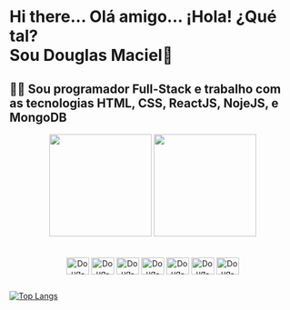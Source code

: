 <h1> Hi there... Olá amigo... ¡Hola! ¿Qué tal?<br> Sou Douglas Maciel👋 </h1>

<h2>👨‍💻 Sou programador Full-Stack e trabalho com as tecnologias HTML, CSS, ReactJS, NojeJS, e MongoDB <br> </h2>

 <div align="center">
 <img height="180em" src="https://github-readme-stats.vercel.app/api?username=MacielDouglas&show_icons=true&theme=dark"/>
<!--  <img height="180em" src="https://github-readme-stats.vercel.app/api/top-langs/?username=MacielDouglas&layout=compact&theme=dark"/> -->
 <img height="180em" src="https://github-readme-stats.vercel.app/api/top-langs/?username=MacielDouglas&layout=compact&theme=dark"/>
</div>

<br>

 <div align="center"><br>
 <img align="center" alt="Doug-HTML" height="30" width="40" src="https://cdn.jsdelivr.net/gh/devicons/devicon/icons/html5/html5-original.svg">
    <img align="center" alt="Doug-CSS" height="30" width="40" src="https://cdn.jsdelivr.net/gh/devicons/devicon/icons/css3/css3-original.svg">
    <img align="center" alt="Doug-Bootstrap" height="30" width="40" src="https://cdn.jsdelivr.net/gh/devicons/devicon/icons/bootstrap/bootstrap-original.svg" >
  <img align="center" alt="Doug-JS" height="30" width="40" src="https://cdn.jsdelivr.net/gh/devicons/devicon/icons/javascript/javascript-original.svg"  >
    <img align="center" alt="Doug-REACT" height="30" width="40" src="https://cdn.jsdelivr.net/gh/devicons/devicon/icons/react/react-original.svg" >
    <img align="center" alt="Doug-NODEJS" height="30" width="40" src="https://cdn.jsdelivr.net/gh/devicons/devicon/icons/nodejs/nodejs-original.svg">
    <img align="center" alt="Doug-MONGO" height="30" width="40"  src="https://cdn.jsdelivr.net/gh/devicons/devicon/icons/mongodb/mongodb-plain-wordmark.svg">
</div>

##

[![Top Langs](https://github-readme-stats.vercel.app/api/top-langs/?username=MacielDouglas&langs_count=10&layout=compact&theme=transparent&locale=pt-br&hide_progress=true)](https://github.com/MacielDouglas/github-readme-stats)

